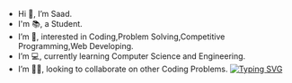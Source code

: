 - Hi 👋, I’m Saad.
- I'm 📚, a Student.
- I’m 👀, interested in Coding,Problem Solving,Competitive Programming,Web Developing.
- I’m 💻, currently learning Computer Science and Engineering.
- I’m 👯‍♂️, looking to collaborate on other Coding Problems.
<a href="https://git.io/typing-svg"><img src="https://readme-typing-svg.herokuapp.com?font=Italianno&size=40&pause=1000&color=0CE9F7&width=435&lines=Competitive+Programmer+Enthusiast;Problem+Solver+Enthusiast;Passionate+Programmer" alt="Typing SVG" /></a>
